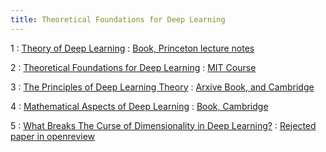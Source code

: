 ```yaml
---
title: Theoretical Foundations for Deep Learning
---
```


1
: [Theory of Deep Learning](https://www.cs.princeton.edu/courses/archive/fall19/cos597B/lecnotes/bookdraft.pdf)
  : [Book, Princeton lecture notes]()

2
: [Theoretical Foundations for Deep Learning](https://people.csail.mit.edu/moitra/408c.html)
  : [MIT Course]()

3
: [The Principles of Deep Learning Theory](https://arxiv.org/abs/2106.10165)
  : [Arxive Book, and Cambridge](https://deeplearningtheory.com/)
  
4
: [Mathematical Aspects of Deep Learning](https://www.cambridge.org/core/books/mathematical-aspects-of-deep-learning/8D9B41D1E9BB8CA515E93412EECC2A7E)
  : [Book, Cambridge]()

5
: [What Breaks The Curse of Dimensionality in Deep Learning?](https://openreview.net/forum?id=KAV7BDCcN6)
  : [Rejected paper in openreview]()
